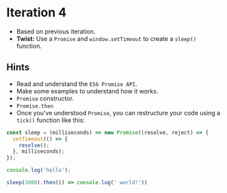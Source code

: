 # Iteration 4

* Based on previous iteration.
* **Twist:** Use a `Promise` and `window.setTimeout` to create a `sleep()` function.

## Hints
* Read and understand the `ES6 Promise API`. 
* Make some examples to understand how it works.
* `Promise` constructor.
* `Promise.then`
* Once you've understood `Promise`, you can restructure your code using a `tick()` function like this:
```js
const sleep = (milliseconds) => new Promise((resolve, reject) => {
  setTimeout(() => {
    resolve();
  }, milliseconds);
});

console.log('hello');

sleep(3000).then(() => console.log(' world!'))
```
